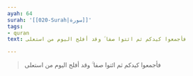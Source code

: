 ```yaml
---
ayah: 64
surah: '[[020-Surah|سورة]]'
tags:
- quran
text: فأجمعوا كيدكم ثم ائتوا صفا ۚ وقد أفلح اليوم من استعلى

---
```

> فأجمعوا كيدكم ثم ائتوا صفا ۚ وقد أفلح اليوم من استعلى
